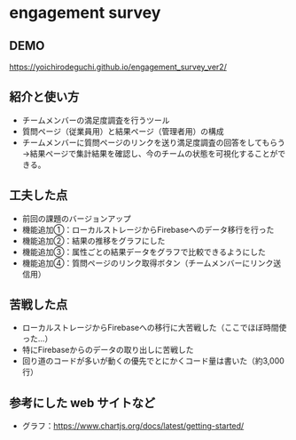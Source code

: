 # engagement survey

## DEMO
https://yoichirodeguchi.github.io/engagement_survey_ver2/

## 紹介と使い方
  - チームメンバーの満足度調査を行うツール
  - 質問ページ（従業員用）と結果ページ（管理者用）の構成
  - チームメンバーに質問ページのリンクを送り満足度調査の回答をしてもらう→結果ページで集計結果を確認し、今のチームの状態を可視化することができる。

## 工夫した点
  - 前回の課題のバージョンアップ
  - 機能追加①：ローカルストレージからFirebaseへのデータ移行を行った
  - 機能追加②：結果の推移をグラフにした
  - 機能追加③：属性ごとの結果データをグラフで比較できるようにした
  - 機能追加④：質問ページのリンク取得ボタン（チームメンバーにリンク送信用）

## 苦戦した点
  - ローカルストレージからFirebaseへの移行に大苦戦した（ここでほぼ時間使った...）
  - 特にFirebaseからのデータの取り出しに苦戦した
  - 回り道のコードが多いが動くの優先でとにかくコード量は書いた（約3,000行）

## 参考にした web サイトなど
  - グラフ：https://www.chartjs.org/docs/latest/getting-started/

